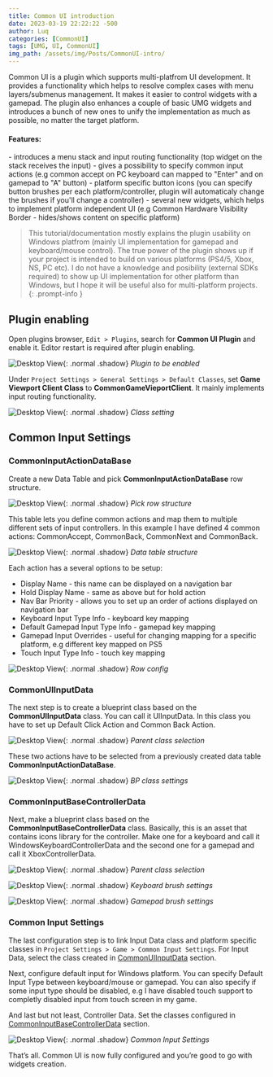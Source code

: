 ```yaml
---
title: Common UI introduction
date: 2023-03-19 22:22:22 -500
author: Luq
categories: [CommonUI]
tags: [UMG, UI, CommonUI]
img_path: /assets/img/Posts/CommonUI-intro/
---
```


Common UI is a plugin which supports multi-platfrom UI development. It provides a functionality which helps to resolve complex cases with menu layers/submenus management. It makes it easier to control widgets with a gamepad. 
The plugin also enhances a couple of basic UMG widgets and introduces a bunch of new ones to unify the implementation as much as possible, no matter the target platform.

<h4>Features:</h4>
- introduces a menu stack and input routing functionality (top widget on the stack receives the input)
- gives a possibility to specify common input actions (e.g common accept on PC keyboard can mapped to "Enter" and on gamepad to "A" button)
- platform specific button icons (you can specify button brushes per each platform/controller, plugin will automaticaly change the brushes if you'll change a controller)
- several new widgets, which helps to implement platform independent UI (e.g Common Hardware Visibility Border - hides/shows content on specific platform)


> This tutorial/documentation mostly explains the plugin usability on Windows platfrom (mainly UI implementation for gamepad and keyboard/mouse control). The true power of the plugin shows up if your project is intended to build on various platforms (PS4/5, Xbox, NS, PC etc). I do not have a knowledge and posibility (external SDKs required) to show up UI implementation for other platform than Windows, but I hope it will be useful also for multi-platform projects.
{: .prompt-info }


## Plugin enabling

Open plugins browser, `Edit > Plugins`, search for **Common UI Plugin** and enable it. Editor restart is required after plugin enabling.

![Desktop View](1.png){: .normal .shadow}
_Plugin to be enabled_

Under `Project Settings > General Settings > Default Classes`, set **Game Viewport Client Class** to **CommonGameVieportClient**. It mainly implements input routing functionality.

![Desktop View](2.png){: .normal .shadow}
_Class setting_

## Common Input Settings

### CommonInputActionDataBase

Create a new Data Table and pick **CommonInputActionDataBase** row structure.

![Desktop View](3.png){: .normal .shadow}
_Pick row structure_

This table lets you define common actions and map them to multiple different sets of input controllers. In this example I have defined 4 common actions: CommonAccept, CommonBack, CommonNext and CommonBack.

![Desktop View](4.png){: .normal .shadow}
_Data table structure_

Each action has a several options to be setup:
- Display Name - this name can be displayed on a navigation bar
- Hold Display Name - same as above but for hold action
- Nav Bar Priority - allows you to set up an order of actions displayed on navigation bar
- Keyboard Input Type Info - keyboard key mapping
- Default Gamepad Input Type Info - gamepad key mapping
- Gamepad Input Overrides - useful for changing mapping for a specific platform, e.g different key mapped on PS5
- Touch Input Type Info - touch key mapping

![Desktop View](5.png){: .normal .shadow}
_Row config_

### CommonUIInputData

The next step is to create a blueprint class based on the **CommonUIInputData** class. You can call it UIInputData. In this class you have to set up Default Click Action and Common Back Action. 

![Desktop View](6.png){: .normal .shadow}
_Parent class selection_

These two actions have to be selected from a previously created data table **CommonInputActionDataBase**.

![Desktop View](7.png){: .normal .shadow}
_BP class settings_

### CommonInputBaseControllerData

Next, make a blueprint class based on the **CommonInputBaseControllerData** class. Basically, this is an asset that contains icons library for the controller. Make one for a keyboard and call it WindowsKeyboardControllerData and the second one for a gamepad and call it XboxControllerData.

![Desktop View](8.png){: .normal .shadow}
_Parent class selection_

![Desktop View](9.png){: .normal .shadow}
_Keyboard brush settings_

![Desktop View](10.png){: .normal .shadow}
_Gamepad brush settings_

### Common Input Settings

The last configuration step is to link Input Data class and platform specific classes in `Project Settings > Game > Common Input Settings`.
For Input Data, select the class created in [CommonUIInputData](#commonuiinputdata) section.

Next, configure default input for Windows platform. You can specify Default Input Type between keyboard/mouse or gamepad. You can also specify if some input type should be disabled, e.g I have disabled touch support to completly disabled input from touch screen in my game.

And last but not least, Controller Data. Set the classes configured in [CommonInputBaseControllerData](#commoninputbasecontrollerdata) section.

![Desktop View](11.png){: .normal .shadow}
_Common Input Settings_

That’s all. Common UI is now fully configured and you’re good to go with widgets creation.